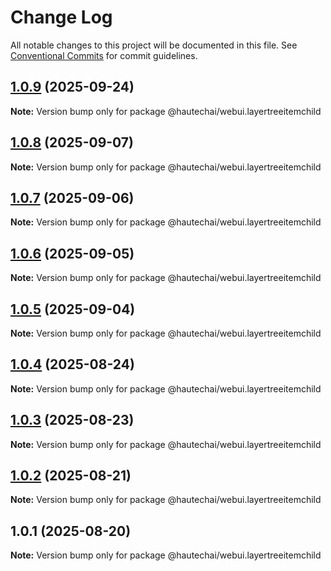 # Change Log

All notable changes to this project will be documented in this file.
See [Conventional Commits](https://conventionalcommits.org) for commit guidelines.

## [1.0.9](https://github.com/HautechAI/webui/compare/@hautechai/webui.layertreeitemchild@1.0.8...@hautechai/webui.layertreeitemchild@1.0.9) (2025-09-24)

**Note:** Version bump only for package @hautechai/webui.layertreeitemchild

## [1.0.8](https://github.com/HautechAI/webui/compare/@hautechai/webui.layertreeitemchild@1.0.7...@hautechai/webui.layertreeitemchild@1.0.8) (2025-09-07)

**Note:** Version bump only for package @hautechai/webui.layertreeitemchild

## [1.0.7](https://github.com/HautechAI/webui/compare/@hautechai/webui.layertreeitemchild@1.0.6...@hautechai/webui.layertreeitemchild@1.0.7) (2025-09-06)

**Note:** Version bump only for package @hautechai/webui.layertreeitemchild

## [1.0.6](https://github.com/HautechAI/webui/compare/@hautechai/webui.layertreeitemchild@1.0.5...@hautechai/webui.layertreeitemchild@1.0.6) (2025-09-05)

**Note:** Version bump only for package @hautechai/webui.layertreeitemchild

## [1.0.5](https://github.com/HautechAI/webui/compare/@hautechai/webui.layertreeitemchild@1.0.4...@hautechai/webui.layertreeitemchild@1.0.5) (2025-09-04)

**Note:** Version bump only for package @hautechai/webui.layertreeitemchild

## [1.0.4](https://github.com/HautechAI/webui/compare/@hautechai/webui.layertreeitemchild@1.0.3...@hautechai/webui.layertreeitemchild@1.0.4) (2025-08-24)

**Note:** Version bump only for package @hautechai/webui.layertreeitemchild

## [1.0.3](https://github.com/HautechAI/webui/compare/@hautechai/webui.layertreeitemchild@1.0.2...@hautechai/webui.layertreeitemchild@1.0.3) (2025-08-23)

**Note:** Version bump only for package @hautechai/webui.layertreeitemchild

## [1.0.2](https://github.com/HautechAI/webui/compare/@hautechai/webui.layertreeitemchild@1.0.1...@hautechai/webui.layertreeitemchild@1.0.2) (2025-08-21)

**Note:** Version bump only for package @hautechai/webui.layertreeitemchild

## 1.0.1 (2025-08-20)

**Note:** Version bump only for package @hautechai/webui.layertreeitemchild

